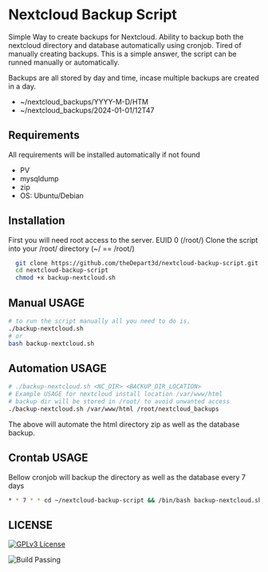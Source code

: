 
# Nextcloud Backup Script
Simple Way to create backups for Nextcloud. Ability to backup both the nextcloud directory and database automatically using cronjob.
Tired of manually creating backups. This is a simple answer, the script can be runned manually or automatically.

Backups are all stored by day and time, incase multiple backups are created in a day.
- ~/nextcloud_backups/YYYY-M-D/HTM
- ~/nextcloud_backups/2024-01-01/12T47

## Requirements
All requirements will be installed automatically if not found
- PV
- mysqldump
- zip
- OS: Ubuntu/Debian

## Installation

First you will need root access to the server. EUID 0 (/root/)
Clone the script into your /root/ directory (~/ == /root/)

```bash
  git clone https://github.com/theDepart3d/nextcloud-backup-script.git
  cd nextcloud-backup-script
  chmod +x backup-nextcloud.sh
```

## Manual USAGE

```bash
# to run the script manually all you need to do is.
./backup-nextcloud.sh
# or 
bash backup-nextcloud.sh
```

## Automation USAGE

```bash
# ./backup-nextcloud.sh <NC_DIR> <BACKUP_DIR_LOCATION>
# Example USAGE for nextcloud install location /var/www/html
# backup dir will be stored in /root/ to avoid unwanted access
./backup-nextcloud.sh /var/www/html /root/nextcloud_backups
```

The above will automate the html directory zip as well as the database backup.

## Crontab USAGE
Bellow cronjob will backup the directory as well as the database every 7 days
```bash
* * 7 * * cd ~/nextcloud-backup-script && /bin/bash backup-nextcloud.sh /var/www/html /root/nextcloud_backups > /dev/null 2>&1
```
## LICENSE
[![GPLv3 License](https://img.shields.io/badge/License-GPL%20v3-yellow.svg)](https://opensource.org/licenses/) 

![Build Passing](https://img.shields.io/badge/build-passing-brightgreen.svg)